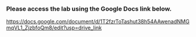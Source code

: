 ### Please access the lab using the Google Docs link below.
https://docs.google.com/document/d/1T2fzrToTashut38h54AAwenadNMGmqVL1_ZjzbfoQm8/edit?usp=drive_link

